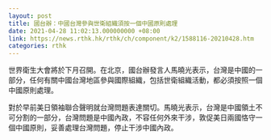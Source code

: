 ```yaml
---
layout: post
title: 國台辦：中國台灣參與世衛組織須按一個中國原則處理
date: 2021-04-28 11:02:13.000000000 +08:00
link: https://news.rthk.hk/rthk/ch/component/k2/1588116-20210428.htm
categories: rthk
---
```


世界衛生大會將於下月召開。在北京，國台辦發言人馬曉光表示，台灣是中國的一部分，任何有關中國台灣地區參與國際組織，包括世衛組織活動，都必須按照一個中國原則處理。

對於早前美日領袖聯合聲明就台灣問題表達關切。馬曉光表示，台灣是中國領土不可分割的一部分，台灣問題是中國內政，不容任何外來干涉，敦促美日兩國恪守一個中國原則，妥善處理台灣問題，停止干涉中國內政。
